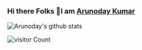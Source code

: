 ### Hi there Folks 👋I am [Arunoday Kumar](https://siddharth25pandey.github.io)

<!--
**nirala69/nirala69** is a ✨ _special_ ✨ repository because its `README.md` (this file) appears on your GitHub profile.

Here are some ideas to get you started:

- 🔭 I’m currently working on ...
- 🌱 I’m currently learning ...
- 👯 I’m looking to collaborate on ...
- 🤔 I’m looking for help with ...
- 💬 Ask me about ...
- 📫 How to reach me: ...
- 😄 Pronouns: ...
- ⚡ Fun fact: ...
-->

![Arunoday's github stats](https://github-readme-stats.vercel.app/api?username=nirala69&show_icons=true&theme=radical)

![visitor Count](https://visitor-badge.laobi.icu/badge?page_id=nirala69.nirala69)
